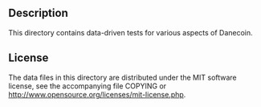 Description
------------

This directory contains data-driven tests for various aspects of Danecoin.

License
--------

The data files in this directory are distributed under the MIT software
license, see the accompanying file COPYING or
http://www.opensource.org/licenses/mit-license.php.

